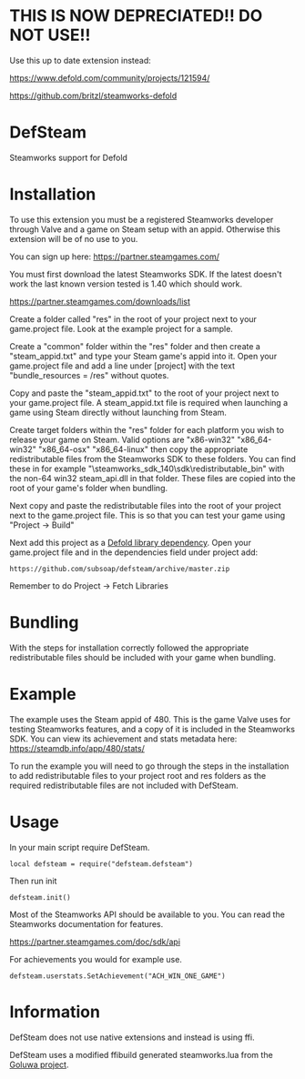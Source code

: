 # THIS IS NOW DEPRECIATED!! DO NOT USE!!

Use this up to date extension instead:

https://www.defold.com/community/projects/121594/

https://github.com/britzl/steamworks-defold


# DefSteam

Steamworks support for Defold

# Installation

To use this extension you must be a registered Steamworks developer through Valve and a game on Steam setup with an appid. Otherwise this extension will be of no use to you.

You can sign up here: https://partner.steamgames.com/

You must first download the latest Steamworks SDK. If the latest doesn't work the last known version tested is 1.40 which should work.

https://partner.steamgames.com/downloads/list

Create a folder called "res" in the root of your project next to your game.project file. Look at the example project for a sample. 

Create a "common" folder within the "res" folder and then create a "steam_appid.txt" and type your Steam game's appid into it. Open your game.project file and add a line under [project] with the text "bundle_resources = /res" without quotes.

Copy and paste the "steam_appid.txt" to the root of your project next to your game.project file. A steam_appid.txt file is required when launching a game using Steam directly without launching from Steam.

Create target folders within the "res" folder for each platform you wish to release your game on Steam. Valid options are "x86-win32" "x86_64-win32" "x86_64-osx" "x86_64-linux" then copy the appropriate redistributable files from the Steamworks SDK to these folders. You can find these in for example "\steamworks_sdk_140\sdk\redistributable_bin" with the non-64 win32 steam_api.dll in that folder. These files are copied into the root of your game's folder when bundling.

Next copy and paste the redistributable files into the root of your project next to the game.project file. This is so that you can test your game using "Project -> Build"

Next add this project as a [Defold library dependency](http://www.defold.com/manuals/libraries/). Open your game.project file and in the dependencies field under project add:

	https://github.com/subsoap/defsteam/archive/master.zip

Remember to do Project -> Fetch Libraries	
	
# Bundling

With the steps for installation correctly followed the appropriate redistributable files should be included with your game when bundling.

# Example

The example uses the Steam appid of 480. This is the game Valve uses for testing Steamworks features, and a copy of it is included in the Steamworks SDK. You can view its achievement and stats metadata here: https://steamdb.info/app/480/stats/

To run the example you will need to go through the steps in the installation to add redistributable files to your project root and res folders as the required redistributable files are not included with DefSteam.

# Usage

In your main script require DefSteam.

```
local defsteam = require("defsteam.defsteam")
```

Then run init

```
defsteam.init()
```

Most of the Steamworks API should be available to you. You can read the Steamworks documentation for features.

https://partner.steamgames.com/doc/sdk/api

For achievements you would for example use.

```
defsteam.userstats.SetAchievement("ACH_WIN_ONE_GAME")
```

# Information

DefSteam does not use native extensions and instead is using ffi.

DefSteam uses a modified ffibuild generated steamworks.lua from the [Goluwa project](https://github.com/CapsAdmin/goluwa).
